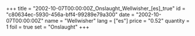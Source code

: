 +++
title = "2002-10-07T00:00:00Z_Onslaught_Wellwisher_[es]_true"
id = "c80634ec-5930-456a-bff4-99289e79a300"
date = "2002-10-07T00:00:00Z"
name = "Wellwisher"
lang = ["es"]
price = "0.52"
quantity = 1
foil = true
set = "Onslaught"
+++
